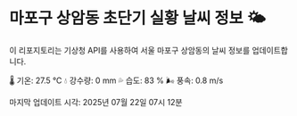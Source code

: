 
# 마포구 상암동 초단기 실황 날씨 정보 🌤️

이 리포지토리는 기상청 API를 사용하여 서울 마포구 상암동의 날씨 정보를 업데이트합니다. 

🌡️ 기온: 27.5 ℃
💧 강수량: 0 mm
💦 습도: 83 %
🌬️ 풍속: 0.8 m/s

마지막 업데이트 시각: 2025년 07월 22일 07시 12분    
